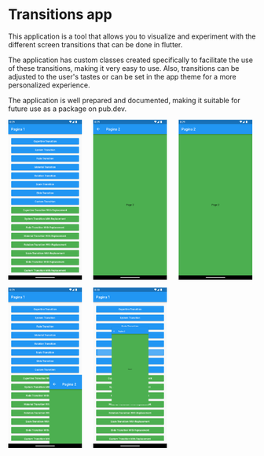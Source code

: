 # Transitions app

This application is a tool that allows you to visualize and experiment with the different screen transitions that can be done in flutter.

The application has custom classes created specifically to facilitate the use of these transitions, making it very easy to use. Also, transitions can be adjusted to the user's tastes or can be set in the app theme for a more personalized experience.

The application is well prepared and documented, making it suitable for future use as a package on pub.dev.

<div style="display: grid; grid-template-columns: repeat(auto-fill, minmax(150px, 1fr)); gap: 16px">
  <img width="150" src="screenshot1.png" alt="Screenshot 1">
  <img width="150" src="screenshot2.png" alt="Screenshot 2">
  <img width="150" src="screenshot3.png" alt="Screenshot 3">
  <img width="150" src="screenshot4.png" alt="Screenshot 4">
  <img width="150" src="screenshot5.png" alt="Screenshot 5">
</div>
